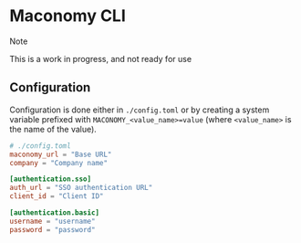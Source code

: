 # Maconomy CLI

> [!NOTE]
> This is a work in progress, and not ready for use

## Configuration

Configuration is done either in `./config.toml` or by creating a system variable prefixed with `MACONOMY_<value_name>=value` (where `<value_name>` is the name of the value).

```toml
# ./config.toml
maconomy_url = "Base URL"
company = "Company name"

[authentication.sso]
auth_url = "SSO authentication URL"
client_id = "Client ID"

[authentication.basic]
username = "username"
password = "password"
```
